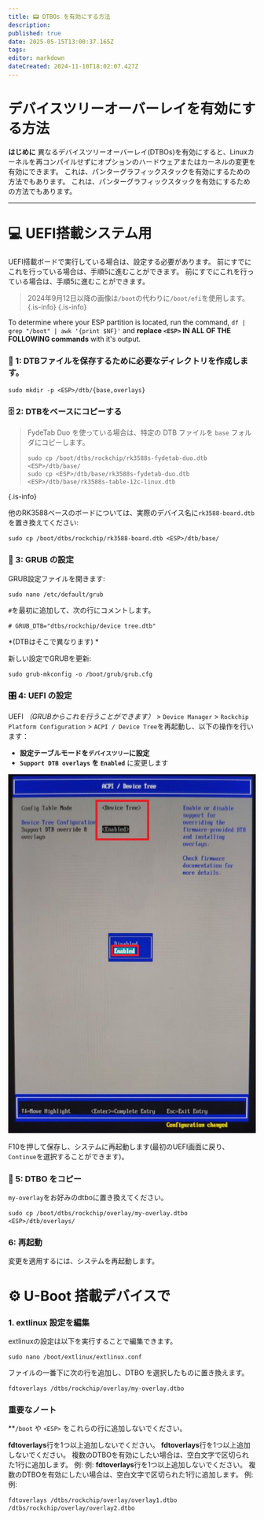 ```yaml
---
title: 📟 DTBOs を有効にする方法
description:
published: true
date: 2025-05-15T13:00:37.165Z
tags:
editor: markdown
dateCreated: 2024-11-10T18:02:07.427Z
---
```


# デバイスツリーオーバーレイを有効にする方法

**はじめに**
異なるデバイスツリーオーバーレイ(DTBOs)を有効にすると、Linuxカーネルを再コンパイルせずにオプションのハードウェアまたはカーネルの変更を有効にできます。
これは、パンターグラフィックスタックを有効にするための方法でもあります。
これは、パンターグラフィックスタックを有効にするための方法でもあります。

---

# 💻 UEFI搭載システム用

UEFI搭載ボードで実行している場合は、設定する必要があります。
前にすでにこれを行っている場合は、手順5に進むことができます。
前にすでにこれを行っている場合は、手順5に進むことができます。

> 2024年9月12日以降の画像は`/boot`の代わりに`/boot/efi`を使用します。
> {.is-info}
> {.is-info}

To determine where your ESP partition is located, run the command,
`df | grep "/boot" | awk '{print $NF}'` and **replace **`<ESP>`** IN ALL OF THE FOLLOWING commands** with it's output.

### 📁 1: DTBファイルを保存するために必要なディレクトリを作成します。

```
sudo mkdir -p <ESP>/dtb/{base,overlays}
```

### 🗄️ 2: DTBをベースにコピーする

> FydeTab Duo を使っている場合は、特定の DTB ファイルを `base` フォルダにコピーします。
>
> ```
> sudo cp /boot/dtbs/rockchip/rk3588s-fydetab-duo.dtb <ESP>/dtb/base/
> sudo cp <ESP>/dtb/base/rk3588s-fydetab-duo.dtb <ESP>/dtb/base/rk3588s-table-12c-linux.dtb
> ```

{.is-info}

他のRK3588ベースのボードについては、実際のデバイス名に`rk3588-board.dtb`を置き換えてください:

```
sudo cp /boot/dtbs/rockchip/rk3588-board.dtb <ESP>/dtb/base/
```

### 🫘 3: GRUB の設定

GRUB設定ファイルを開きます:

```
sudo nano /etc/default/grub
```

`#`を最初に追加して、次の行にコメントします。

```
# GRUB_DTB="dtbs/rockchip/device tree.dtb"
```

\*(DTBはそこで異なります) \*

新しい設定でGRUBを更新:

```
sudo grub-mkconfig -o /boot/grub/grub.cfg
```

### 🎛️ 4: UEFI の設定

UEFI _（GRUBからこれを行うことができます）_ > `Device Manager` > `Rockchip Platform Configuration` > `ACPI / Device Tree`を再起動し、以下の操作を行います：

- **設定テーブルモードを`デバイスツリー`に設定**
- **`Support DTB overlays` を `Enabled`** に変更します

![](/panthor/enable_tree_dtb_in_uefi.jpg)

F10を押して保存し、システムに再起動します(最初のUEFI画面に戻り、`Continue`を選択することができます)。

### 🔄 5: DTBO をコピー

`my-overlay`をお好みのdtboに置き換えてください。

```
sudo cp /boot/dtbs/rockchip/overlay/my-overlay.dtbo <ESP>/dtb/overlays/
```

### <unk> 6: 再起動

変更を適用するには、システムを再起動します。

# ⚙️ U-Boot 搭載デバイスで

### 1. extlinux 設定を編集

extlinuxの設定は以下を実行することで編集できます。

```
sudo nano /boot/extlinux/extlinux.conf
```

ファイルの一番下に次の行を追加し、DTBO を選択したものに置き換えます。

```
fdtoverlays /dtbs/rockchip/overlay/my-overlay.dtbo
```

### 重要なノート

\*\*`/boot` や `<ESP>` をこれらの行に追加しないでください。

**fdtoverlays**行を1つ以上追加しないでください。
**fdtoverlays**行を1つ以上追加しないでください。
複数のDTBOを有効にしたい場合は、空白文字で区切られた1行に追加します。
例:
例:
**fdtoverlays**行を1つ以上追加しないでください。
複数のDTBOを有効にしたい場合は、空白文字で区切られた1行に追加します。
例:
例:

```
fdtoverlays /dtbs/rockchip/overlay/overlay1.dtbo /dtbs/rockchip/overlay/overlay2.dtbo
```